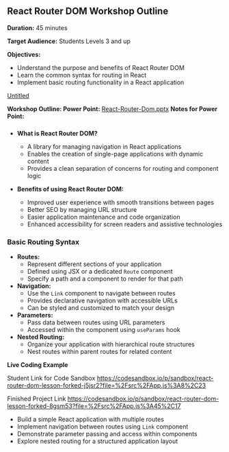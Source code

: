 ## **React Router DOM Workshop Outline**

**Duration:** 45 minutes

**Target Audience:** Students Levels 3 and up

**Objectives:**

- Understand the purpose and benefits of React Router DOM
- Learn the common syntax for routing in React
- Implement basic routing functionality in a React application

[Untitled](https://prod-files-secure.s3.us-west-2.amazonaws.com/6aef2f33-de49-4357-824c-927199bca931/f11b7338-d656-4aab-a223-71e3e7c311d4/Untitled.mp4)

**Workshop Outline:
Power Point:**
[React-Router-Dom.pptx](https://1drv.ms/p/s!AvFolCh4UsjFr3GcoXvu4pMAetqh?e=MD2DpY)
**Notes for Power Point:** 

### 

- **What is React Router DOM?**
    - A library for managing navigation in React applications
    - Enables the creation of single-page applications with dynamic content
    - Provides a clean separation of concerns for routing and component logic

- **Benefits of using React Router DOM:**
    - Improved user experience with smooth transitions between pages
    - Better SEO by managing URL structure
    - Easier application maintenance and code organization
    - Enhanced accessibility for screen readers and assistive technologies

### **Basic Routing Syntax**

- **Routes:**
    - Represent different sections of your application
    - Defined using JSX or a dedicated `Route` component
    - Specify a path and a component to render for that path
- **Navigation:**
    - Use the `Link` component to navigate between routes
    - Provides declarative navigation with accessible URLs
    - Can be styled and customized to match your design
- **Parameters:**
    - Pass data between routes using URL parameters
    - Accessed within the component using `useParams` hook
- **Nested Routing:**
    - Organize your application with hierarchical route structures
    - Nest routes within parent routes for related content

**Live Coding Example** 

Student Link for Code Sandbox https://codesandbox.io/p/sandbox/react-router-dom-lesson-forked-j5jsr2?file=%2Fsrc%2FApp.js%3A8%2C23

Finished Project Link
https://codesandbox.io/p/sandbox/react-router-dom-lesson-forked-8gsm53?file=%2Fsrc%2FApp.js%3A45%2C17

- Build a simple React application with multiple routes
- Implement navigation between routes using `Link` component
- Demonstrate parameter passing and access within components
- Explore nested routing for a structured application layout

###
